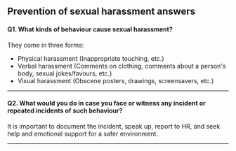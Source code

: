 ## __Prevention of sexual harassment answers__

#### Q1. What kinds of behaviour cause sexual harassment?

They come in three forms: 
- Physical harassment (Inappropriate touching, etc.)
- Verbal harassment (Comments on clothing, comments about a person's body, sexual jokes/favours, etc.)
- Visual harassment (Obscene posters, drawings, screensavers, etc.)

---

#### Q2. What would you do in case you face or witness any incident or repeated incidents of such behaviour?

It is important to document the incident, speak up, report to HR, and seek help and emotional support for a safer environment.

---

